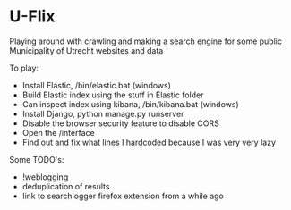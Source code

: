 # U-Flix
Playing around with crawling and making a search engine for some public Municipality of Utrecht websites and data

To play:
* Install Elastic, /bin/elastic.bat (windows)
* Build Elastic index using the stuff in Elastic folder
* Can inspect index using kibana, /bin/kibana.bat (windows)
* Install Django, python manage.py runserver
* Disable the browser security feature to disable CORS
* Open the /interface 
* Find out and fix what lines I hardcoded because I was very very lazy

Some TODO's:
* !weblogging
* deduplication of results
* link to searchlogger firefox extension from a while ago
